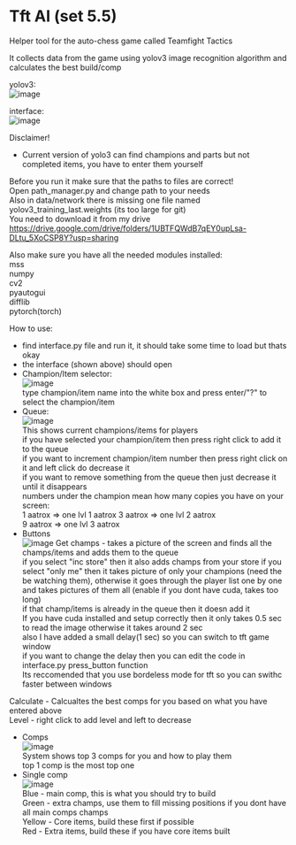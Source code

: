 # Tft AI (set 5.5)
Helper tool for the auto-chess game called Teamfight Tactics  

It collects data from the game using yolov3 image recognition algorithm and calculates the best build/comp  

yolov3:  
![image](https://user-images.githubusercontent.com/73612140/127324588-a6f9d30a-a295-4da0-9ddb-d4e7980e1e7c.png)

interface:  
![image](https://user-images.githubusercontent.com/73612140/128009424-542f2b6c-7562-4b17-9d0e-ffce3c41e3e7.png)


Disclaimer!  
* Current version of yolo3 can find champions and parts but not completed items, you have to enter them yourself

Before you run it make sure that the paths to files are correct!  
Open path_manager.py and change path to your needs  
Also in data/network there is missing one file named yolov3_training_last.weights (its too large for git)  
You need to download it from my drive https://drive.google.com/drive/folders/1UBTFQWdB7qEY0upLsa-DLtu_5XoCSP8Y?usp=sharing  

Also make sure you have all the needed modules installed:  
mss  
numpy  
cv2  
pyautogui  
difflib  
pytorch(torch)  

How to use:  
* find interface.py file and run it, it should take some time to load but thats okay
* the interface (shown above) should open
* Champion/Item selector:  
![image](https://user-images.githubusercontent.com/73612140/127325012-05fe3b49-8bf2-417e-ab3a-0d97b904ab85.png)  
type champion/item name into the white box and press enter/"?" to select the champion/item  
* Queue:  
![image](https://user-images.githubusercontent.com/73612140/128009503-ec0fa013-a83a-4631-b17f-70902447569b.png)  
This shows current champions/items for players  
if you have selected your champion/item then press right click to add it to the queue  
if you want to increment champion/item number then press right click on it and left click do decrease it  
if you want to remove something from the queue then just decrease it until it disappears  
numbers under the champion mean how many copies you have on your screen:  
1 aatrox => one lvl 1 aatrox
3 aatrox => one lvl 2 aatrox  
9 aatrox => one lvl 3 aatrox  
* Buttons  
![image](https://user-images.githubusercontent.com/73612140/128009542-5dd5ca22-5da0-41cf-a6e2-a24362db4c49.png)
Get champs - takes a picture of the screen and finds all the champs/items and adds them to the queue  
if you select "inc store" then it also adds champs from your store
if you select "only me" then it takes picture of only your champions (need the be watching them), otherwise it goes through the player list one by one and takes pictures of them  all (enable if you dont have cuda, takes too long)  
if that champ/items is already in the queue then it doesn add it  
If you have cuda installed and setup correctly then it only takes 0.5 sec to read the image otherwise it takes around 2 sec  
also I have added a small delay(1 sec) so you can switch to tft game window  
if you want to change the delay then you can edit the code in interface.py press_button function  
Its reccomended that you use bordeless mode for tft so you can swithc faster between windows  

Calculate - Calcualtes the best comps for you based on what you have entered above  
Level - right click to add level and left to decrease  
* Comps  
![image](https://user-images.githubusercontent.com/73612140/127326454-68b1a1e0-0a85-4b79-b9ed-660f2af37e3c.png)  
System shows top 3 comps for you and how to play them  
top 1 comp is the most top one  
* Single comp  
![image](https://user-images.githubusercontent.com/73612140/127329193-de95637d-cde1-4731-8fe8-06a2d7549298.png)  
Blue - main comp, this is what you should try to build  
Green - extra champs, use them to fill missing positions if you dont have all main comps champs  
Yellow - Core items, build these first if possible  
Red - Extra items, build these if you have core items built  





